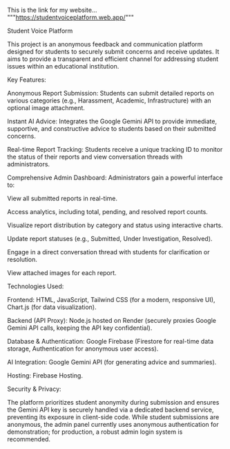 This is the link for my website...   """https://studentvoiceplatform.web.app/"""

Student Voice Platform

This project is an anonymous feedback and communication platform designed for students to securely submit concerns and receive updates. It aims to provide a transparent and efficient channel for addressing student issues within an educational institution.

Key Features:

Anonymous Report Submission: Students can submit detailed reports on various categories (e.g., Harassment, Academic, Infrastructure) with an optional image attachment.

Instant AI Advice: 
Integrates the Google Gemini API to provide immediate, supportive, and constructive advice to students based on their submitted concerns.

Real-time Report Tracking: 
Students receive a unique tracking ID to monitor the status of their reports and view conversation threads with administrators.

Comprehensive Admin Dashboard: 
Administrators gain a powerful interface to:

View all submitted reports in real-time.

Access analytics, including total, pending, and resolved report counts.

Visualize report distribution by category and status using interactive charts.

Update report statuses (e.g., Submitted, Under Investigation, Resolved).

Engage in a direct conversation thread with students for clarification or resolution.

View attached images for each report.

Technologies Used:

Frontend: 
HTML, JavaScript, Tailwind CSS (for a modern, responsive UI), Chart.js (for data visualization).

Backend (API Proxy): 
Node.js hosted on Render (securely proxies Google Gemini API calls, keeping the API key confidential).

Database & Authentication: 
Google Firebase (Firestore for real-time data storage, Authentication for anonymous user access).

AI Integration: 
Google Gemini API (for generating advice and summaries).

Hosting: 
Firebase Hosting.

Security & Privacy:

The platform prioritizes student anonymity during submission and ensures the Gemini API key is securely handled via a dedicated backend service, preventing its exposure in client-side code. While student submissions are anonymous, the admin panel currently uses anonymous authentication for demonstration; for production, a robust admin login system is recommended.
